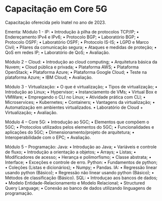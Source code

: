 # Capacitação em Core 5G

Capacitação oferecida pelo Inatel no ano de 2023.

Ementa:
Módulo 1 - IP:
•	Introdução à pilha de protocolos TCP/IP; 
•	Endereçamento IPv4 e IPv6; 
•	Protocolo BGP;
•	Laboratório BGP; 
•	Protocolo OSPF;
•	Laboratório OSPF;
•	Protocolo IS-IS;
•	LGPD e Marco Civil;
•	Pilares da comunicação segura;
•	Ataques e medidas de proteção;
•	QoS em redes IP;
•	Laboratório de QoS;
•	Avaliação.
 
Módulo 2 – Cloud:
•	Introdução ao cloud computing;
•	Arquitetura básica da Nuvem;
•	Cloud pública e privada;
•	Plataforma AWS;
•	Plataforma OpenStack;
•	Plataforma Azure;
•	Plataforma Google Cloud;
•	Teste na plataforma Azure;
•	IBM Cloud;
•	Avaliação.

Módulo 3 - Virtualização:
•	O que é virtualização;
•	Tipos de virtualização;
•	Introdução ao Linux;
•	Hypervisor;
•	Instanciamento de VMs;
•	Virtual Box e VMWare;
•	Empregando o CLI no Linux;
•	Atividade prática com CLI;
•	Microservices; 
•	Kubernetes;
•	Containers;
•	Vantagens da virtualização;
•	Automatização em ambientes virtualizados.
•	Laboratório de Cloud + Virtualização;
•	Avaliação.

Módulo 4 – Core 5G:
•	Introdução ao 5GC;
•	Elementos que compõem o 5GC;
•	Protocolos utilizados pelos elementos do 5GC;
•	Funcionalidades e aplicações do 5GC;
•	Dimensionamento/projeto de arquitetura;
•	Interoperabilidade com o EPC;
•	Avaliação.

Módulo 5 – Programação:
Java:
•	Introdução ao Java;
•	Variáveis e controle de fluxo;
•	Introdução a orientação a objetos;
•	Arrays;
•	Listas;
•	Modificadores de acesso;
•	Herança e polimorfismo;
•	Classe abstrata;
•	Interface;
•	Exceções e controle de erro.
Python:
•	Fundamentos de python;
•	Coleções (Listas e dicionários);
•	Numpy;
•	Pandas.
IA:
•	Regressão linear usando python (Básico);
•	Regressão não linear usando python (Básico);
•	Métodos de classificação (Básico).
SQL:
•	Introduçao aos bancos de dados;
•	Modelo Entidade-Relacionamento e Modelo Relacional;
•	Structured Query Language;
•	Conexão ao banco de dados utilizando linguagens de programação.

